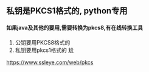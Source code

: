 ## 私钥是PKCS1格式的, python专用
#### 如果java及其他的要用,需要转换为pkcs8,有在线转换工具

1. 公钥要用PKCS8格式的
2. 私钥要用pkcs1格式的  尬

https://www.ssleye.com/web/pkcs